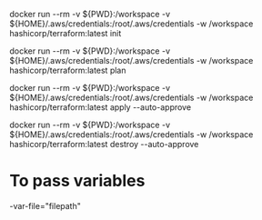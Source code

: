 

docker run --rm -v ${PWD}:/workspace -v ${HOME}/.aws/credentials:/root/.aws/credentials -w /workspace hashicorp/terraform:latest init

docker run --rm -v ${PWD}:/workspace -v ${HOME}/.aws/credentials:/root/.aws/credentials -w /workspace hashicorp/terraform:latest plan

docker run --rm -v ${PWD}:/workspace -v ${HOME}/.aws/credentials:/root/.aws/credentials -w /workspace hashicorp/terraform:latest apply --auto-approve

docker run --rm -v ${PWD}:/workspace -v ${HOME}/.aws/credentials:/root/.aws/credentials -w /workspace hashicorp/terraform:latest destroy --auto-approve

# To pass variables
-var-file="filepath" 